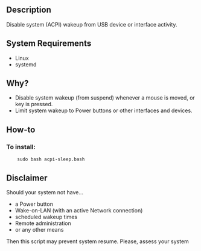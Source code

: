 ## Description
Disable system (ACPI) wakeup from USB device or interface activity.

## System Requirements
* Linux
* systemd

## Why?
* Disable system wakeup (from suspend) whenever a mouse is moved, or key is pressed.
* Limit system wakeup to Power buttons or other interfaces and devices.

## How-to
### To install:

        sudo bash acpi-sleep.bash

## Disclaimer
Should your system not have...
* a Power button
* Wake-on-LAN (with an active Network connection)
* scheduled wakeup times
* Remote administration
* or any other means

Then this script may prevent system resume. Please, assess your system

